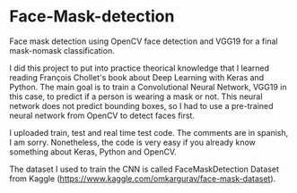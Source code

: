 # Face-Mask-detection
Face mask detection using OpenCV face detection and VGG19 for a final mask-nomask classification.

I did this project to put into practice theorical knowledge that I learned reading François Chollet's book about Deep Learning with Keras and Python.
The main goal is to train a Convolutional Neural Network, VGG19 in this case, to predict if a person is wearing a mask or not. This neural network does not predict bounding boxes, so I had to use a pre-trained neural network from OpenCV to detect faces first.

I uploaded train, test and real time test code. The comments are in spanish, I am sorry. Nonetheless, the code is very easy if you already know something about Keras, Python and OpenCV. 

The dataset I used to train the CNN is called FaceMaskDetection Dataset from Kaggle (https://www.kaggle.com/omkargurav/face-mask-dataset). 
